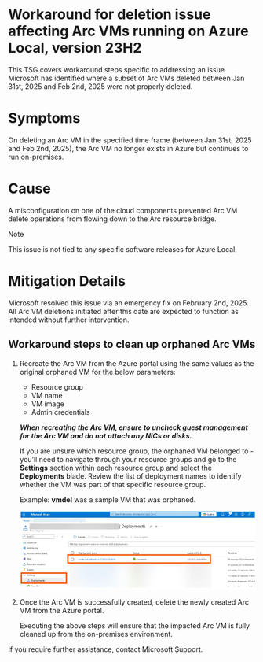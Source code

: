 # Workaround for deletion issue affecting Arc VMs running on Azure Local, version 23H2

This TSG covers workaround steps specific to addressing an issue Microsoft has identified where a subset of Arc VMs deleted between Jan 31st, 2025 and Feb 2nd, 2025 were not properly deleted.

# Symptoms

On deleting an Arc VM in the specified time frame (between Jan 31st, 2025 and Feb 2nd, 2025), the Arc VM no longer exists in Azure but continues to run on-premises.
# Cause

A misconfiguration on one of the cloud components prevented Arc VM delete operations from flowing down to the Arc resource bridge.

> [!NOTE]
> This issue is not tied to any specific software releases for Azure Local.

# Mitigation Details

Microsoft resolved this issue via an emergency fix on February 2nd, 2025. All Arc VM deletions initiated after this date are expected to function as intended without further intervention.

## Workaround steps to clean up orphaned Arc VMs

1. Recreate the Arc VM from the Azure portal using the same values as the original orphaned VM for the below parameters:

    - Resource group
    - VM name
    - VM image
    - Admin credentials
    

 
    ***When recreating the Arc VM, ensure to uncheck guest management for the Arc VM and do not attach any NICs or disks.***

    If you are unsure which resource group, the orphaned VM belonged to - you’ll need to navigate through your resource groups and go to the **Settings** section within each resource group and select the **Deployments** blade. Review the list of deployment names to identify whether the VM was part of that specific resource group.

    Example: **vmdel** was a sample VM that was orphaned.  
  
    ![VMdeletion](./VMdeleteimage.png) 

1. Once the Arc VM is successfully created, delete the newly created Arc VM from the Azure portal.

    Executing the above steps will ensure that the impacted Arc VM is fully cleaned up from the on-premises environment.

    
If you require further assistance, contact Microsoft Support.
